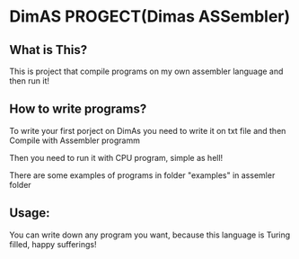 <h1>DimAS PROGECT(Dimas ASSembler)</h1>
<h2> What is This?</h2>
<p> This is project that compile programs on my own assembler language and then run it!</p>
<h2> How to write programs? </h2>
<p> To write your first porject on DimAs you need to write it on txt file and then Compile with Assembler programm </p>
<p> Then you need to run it with CPU program, simple as hell! </p>
<p> There are some examples of programs in folder "examples" in assemler folder </p>
<h2> Usage: </h2>
<p> You can write down any program you want, because this language is Turing filled, happy sufferings! </h2>
